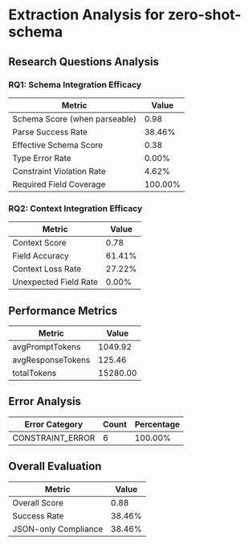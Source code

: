 # Extraction Analysis for zero-shot-schema

## Research Questions Analysis

### RQ1: Schema Integration Efficacy

| Metric | Value |
|--------|-------|
| Schema Score (when parseable) | 0.98 |
| Parse Success Rate | 38.46% |
| Effective Schema Score | 0.38 |
| Type Error Rate | 0.00% |
| Constraint Violation Rate | 4.62% |
| Required Field Coverage | 100.00% |

### RQ2: Context Integration Efficacy

| Metric | Value |
|--------|-------|
| Context Score | 0.78 |
| Field Accuracy | 61.41% |
| Context Loss Rate | 27.22% |
| Unexpected Field Rate | 0.00% |

## Performance Metrics

| Metric | Value |
|--------|-------|
| avgPromptTokens | 1049.92 |
| avgResponseTokens | 125.46 |
| totalTokens | 15280.00 |

## Error Analysis

| Error Category | Count | Percentage |
|---------------|-------|------------|
| CONSTRAINT_ERROR | 6 | 100.00% |

## Overall Evaluation

| Metric | Value |
|--------|-------|
| Overall Score | 0.88 |
| Success Rate | 38.46% |
| JSON-only Compliance | 38.46% |
